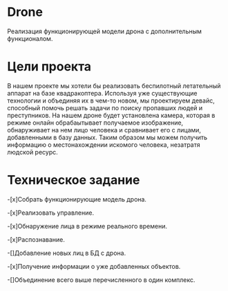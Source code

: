 # Drone
Реализация функционирующей модели дрона с дополнительным функционалом.

# Цели проекта
В нашем проекте мы хотели бы реализовать беспилотный летательный аппарат на базе квадракоптера. Используя уже существующие технологии и объединяя их в чем-то новом, мы проектируем девайс, способный помочь решать задачи по поиску пропавших людей и преступников. На нашем дроне будет установлена камера, которая в режиме онлайн обрабаытывает получаемое изображение, обнаруживает на нем лицо человека и сравнивает его с лицами, добавленными в базу данных. Таким образом мы можем получить информацию о местонахождении искомого человека, незатратя людской ресурс.

# Техническое задание
  -[x]Собрать функционирующие модель дрона.

  -[x]Реализовать управление.

  -[x]Обнаружение лица в режиме реального времени.

  -[x]Распознавание.

  -[]Добавление новых лиц в БД с дрона.

  -[x]Получение информации о уже добавленных объектов.

  -[]Объединение всего выше перечисленного в один комплекс.
